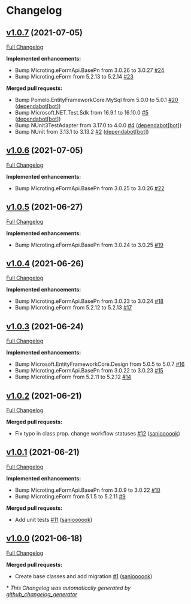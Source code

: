 # Changelog

## [v1.0.7](https://github.com/microting/eform-workflow-base/tree/v1.0.7) (2021-07-05)

[Full Changelog](https://github.com/microting/eform-workflow-base/compare/v1.0.6...v1.0.7)

**Implemented enhancements:**

- Bump Microting.eFormApi.BasePn from 3.0.26 to 3.0.27 [\#24](https://github.com/microting/eform-workflow-base/issues/24)
- Bump Microting.eForm from 5.2.13 to 5.2.14 [\#23](https://github.com/microting/eform-workflow-base/issues/23)

**Merged pull requests:**

- Bump Pomelo.EntityFrameworkCore.MySql from 5.0.0 to 5.0.1 [\#20](https://github.com/microting/eform-workflow-base/pull/20) ([dependabot[bot]](https://github.com/apps/dependabot))
- Bump Microsoft.NET.Test.Sdk from 16.9.1 to 16.10.0 [\#5](https://github.com/microting/eform-workflow-base/pull/5) ([dependabot[bot]](https://github.com/apps/dependabot))
- Bump NUnit3TestAdapter from 3.17.0 to 4.0.0 [\#4](https://github.com/microting/eform-workflow-base/pull/4) ([dependabot[bot]](https://github.com/apps/dependabot))
- Bump NUnit from 3.13.1 to 3.13.2 [\#2](https://github.com/microting/eform-workflow-base/pull/2) ([dependabot[bot]](https://github.com/apps/dependabot))

## [v1.0.6](https://github.com/microting/eform-workflow-base/tree/v1.0.6) (2021-07-05)

[Full Changelog](https://github.com/microting/eform-workflow-base/compare/v1.0.5...v1.0.6)

**Implemented enhancements:**

- Bump Microting.eFormApi.BasePn from 3.0.25 to 3.0.26 [\#22](https://github.com/microting/eform-workflow-base/issues/22)

## [v1.0.5](https://github.com/microting/eform-workflow-base/tree/v1.0.5) (2021-06-27)

[Full Changelog](https://github.com/microting/eform-workflow-base/compare/v1.0.4...v1.0.5)

**Implemented enhancements:**

- Bump Microting.eFormApi.BasePn from 3.0.24 to 3.0.25 [\#19](https://github.com/microting/eform-workflow-base/issues/19)

## [v1.0.4](https://github.com/microting/eform-workflow-base/tree/v1.0.4) (2021-06-26)

[Full Changelog](https://github.com/microting/eform-workflow-base/compare/v1.0.3...v1.0.4)

**Implemented enhancements:**

- Bump Microting.eFormApi.BasePn from 3.0.23 to 3.0.24 [\#18](https://github.com/microting/eform-workflow-base/issues/18)
- Bump Microting.eForm from 5.2.12 to 5.2.13 [\#17](https://github.com/microting/eform-workflow-base/issues/17)

## [v1.0.3](https://github.com/microting/eform-workflow-base/tree/v1.0.3) (2021-06-24)

[Full Changelog](https://github.com/microting/eform-workflow-base/compare/v1.0.2...v1.0.3)

**Implemented enhancements:**

- Bump Microsoft.EntityFrameworkCore.Design from 5.0.5 to 5.0.7 [\#16](https://github.com/microting/eform-workflow-base/issues/16)
- Bump Microting.eFormApi.BasePn from 3.0.22 to 3.0.23 [\#15](https://github.com/microting/eform-workflow-base/issues/15)
- Bump Microting.eForm from 5.2.11 to 5.2.12 [\#14](https://github.com/microting/eform-workflow-base/issues/14)

## [v1.0.2](https://github.com/microting/eform-workflow-base/tree/v1.0.2) (2021-06-21)

[Full Changelog](https://github.com/microting/eform-workflow-base/compare/v1.0.1...v1.0.2)

**Merged pull requests:**

- Fix typo in class prop. change workflow statuses [\#12](https://github.com/microting/eform-workflow-base/pull/12) ([sanioooook](https://github.com/sanioooook))

## [v1.0.1](https://github.com/microting/eform-workflow-base/tree/v1.0.1) (2021-06-21)

[Full Changelog](https://github.com/microting/eform-workflow-base/compare/v1.0.0...v1.0.1)

**Implemented enhancements:**

- Bump Microting.eFormApi.BasePn from 3.0.9 to 3.0.22 [\#10](https://github.com/microting/eform-workflow-base/issues/10)
- Bump Microting.eForm from 5.1.5 to 5.2.11 [\#9](https://github.com/microting/eform-workflow-base/issues/9)

**Merged pull requests:**

-  Add unit tests [\#11](https://github.com/microting/eform-workflow-base/pull/11) ([sanioooook](https://github.com/sanioooook))

## [v1.0.0](https://github.com/microting/eform-workflow-base/tree/v1.0.0) (2021-06-18)

[Full Changelog](https://github.com/microting/eform-workflow-base/compare/735fe34d74e54880bdd515f421b7142f350c0e12...v1.0.0)

**Merged pull requests:**

- Create base classes and add migration [\#1](https://github.com/microting/eform-workflow-base/pull/1) ([sanioooook](https://github.com/sanioooook))



\* *This Changelog was automatically generated by [github_changelog_generator](https://github.com/github-changelog-generator/github-changelog-generator)*
